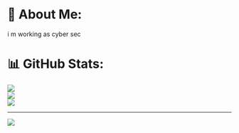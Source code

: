 # 💫 About Me:
i m working as cyber sec

# 📊 GitHub Stats:
![](https://github-readme-stats.vercel.app/api?username=Mohit0x-dev&theme=dark&hide_border=false&include_all_commits=false&count_private=false)<br/>
![](https://github-readme-streak-stats.herokuapp.com/?user=Mohit0x-dev&theme=dark&hide_border=false)<br/>
![](https://github-readme-stats.vercel.app/api/top-langs/?username=Mohit0x-dev&theme=dark&hide_border=false&include_all_commits=false&count_private=false&layout=compact)

---
[![](https://visitcount.itsvg.in/api?id=Mohit0x-dev&icon=0&color=0)](https://visitcount.itsvg.in)

<!-- Proudly created with GPRM ( https://gprm.itsvg.in ) -->
